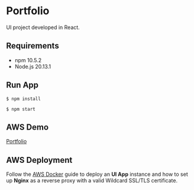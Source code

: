 # Portfolio

UI project developed in React.

## Requirements

- npm 10.5.2
- Node.js 20.13.1

## Run App

`$ npm install`

`$ npm start`

## AWS Demo

[Portfolio](https://erebelo.com)

## AWS Deployment

Follow the [AWS Docker](https://github.com/erebelo/aws-docker/tree/main) guide to deploy an **UI App** instance and how to set up **Nginx** as a reverse proxy with a valid Wildcard SSL/TLS certificate.
